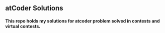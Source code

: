 ## atCoder Solutions 
#### This repo holds my solutions for atcoder problem solved in contests and virtual contests.



